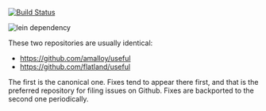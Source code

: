 [![Build Status](https://secure.travis-ci.org/flatland/useful.png)](http://travis-ci.org/flatland/useful)

![lein dependency](https://clojars.org/org.flatland/useful/latest-version.svg)

These two repositories are usually identical:

* https://github.com/amalloy/useful
* https://github.com/flatland/useful

The first is the canonical one.  Fixes tend to appear there first, and
that is the preferred repository for filing issues on Github.  Fixes
are backported to the second one periodically.
